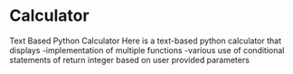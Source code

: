# Calculator
Text Based Python Calculator
Here is a text-based python calculator that displays
-implementation of multiple functions
-various use of conditional statements of return integer based on user provided parameters
